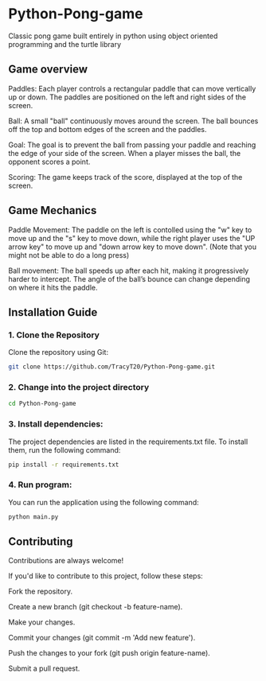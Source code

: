 # Python-Pong-game
Classic pong game built entirely in python using object oriented programming and the turtle library

## Game overview

Paddles: Each player controls a rectangular paddle that can move vertically up or down. The paddles are positioned on the left and right sides of the screen.

Ball: A small "ball" continuously moves around the screen. The ball bounces off the top and bottom edges of the screen and the paddles.

Goal: The goal is to prevent the ball from passing your paddle and reaching the edge of your side of the screen. When a player misses the ball, the opponent scores a point.

Scoring: The game keeps track of the score, displayed at the top of the screen. 

## Game Mechanics

Paddle Movement: The paddle on the left is contolled using the "w" key to move up and the "s" key to move down, while the right player uses the "UP arrow key" to move up and "down arrow key to move down". (Note that you might not be able to do a long press) 

Ball movement: The ball speeds up after each hit, making it progressively harder to intercept. The angle of the ball’s bounce can change depending on where it hits the paddle.

## Installation Guide
### 1. Clone the Repository
Clone the repository using Git:

```bash
git clone https://github.com/TracyT20/Python-Pong-game.git

```

### 2. Change into the project directory

```bash
cd Python-Pong-game
```
### 3. Install dependencies:
The project dependencies are listed in the requirements.txt file. To install them, run the following command:

```bash
pip install -r requirements.txt
```

### 4. Run program:
You can run the application using the following command:

```bash
python main.py
```

## Contributing

Contributions are always welcome!

If you'd like to contribute to this project, follow these steps:

Fork the repository.

Create a new branch (git checkout -b feature-name).

Make your changes.

Commit your changes (git commit -m 'Add new feature').

Push the changes to your fork (git push origin feature-name).

Submit a pull request.
